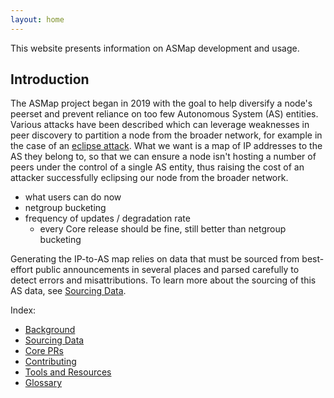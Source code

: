 ```yaml
---
layout: home
---
```


This website presents information on ASMap development and usage.

## Introduction

The ASMap project began in 2019 with the goal to help diversify a node's peerset and prevent reliance on too few Autonomous System (AS) entities. Various attacks have been described which can leverage weaknesses in peer discovery to partition a node from the broader network, for example in the case of an [eclipse attack](https://bitcoinops.org/en/topics/eclipse-attacks/). What we want is a map of IP addresses to the AS they belong to, so that we can ensure a node isn't hosting a number of peers under the control of a single AS entity, thus raising the cost of an attacker successfully eclipsing our node from the broader network.

- what users can do now
- netgroup bucketing
- frequency of updates / degradation rate
    - every Core release should be fine, still better than netgroup bucketing

Generating the IP-to-AS map relies on data that must be sourced from best-effort public announcements in several places and parsed carefully to detect errors and misattributions. To learn more about the sourcing of this AS data, see [Sourcing Data](../data-sourcing.md).

Index:
- [Background](../background)
- [Sourcing Data](../sourcing-data)
- [Core PRs]()
- [Contributing]()
- [Tools and Resources](../tools-and-resources)
- [Glossary](../glossary)
